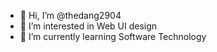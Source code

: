 - 👋 Hi, I’m @thedang2904
- 👀 I’m interested in Web UI design
- 🌱 I’m currently learning Software Technology

<!---
thedang2904/thedang2904 is a ✨ special ✨ repository because its `README.md` (this file) appears on your GitHub profile.
You can click the Preview link to take a look at your changes.
--->
